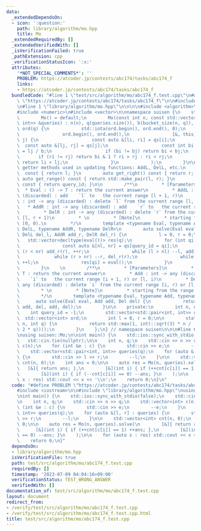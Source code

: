 ```yaml
---
data:
  _extendedDependsOn:
  - icon: ':question:'
    path: library/algorithm/mo.hpp
    title: Mo
  _extendedRequiredBy: []
  _extendedVerifiedWith: []
  _isVerificationFailed: true
  _pathExtension: cpp
  _verificationStatusIcon: ':x:'
  attributes:
    '*NOT_SPECIAL_COMMENTS*': ''
    PROBLEM: https://atcoder.jp/contests/abc174/tasks/abc174_f
    links:
    - https://atcoder.jp/contests/abc174/tasks/abc174_f
  bundledCode: "#line 1 \"test/src/algorithm/mo/abc174_f.test.cpp\"\n#define PROBLEM\
    \ \"https://atcoder.jp/contests/abc174/tasks/abc174_f\"\n\n#include <iostream>\n\
    \n#line 1 \"library/algorithm/mo.hpp\"\n\n\n\n#include <algorithm>\n#include <cmath>\n\
    #include <numeric>\n#include <vector>\n\nnamespace suisen {\n    struct Mo {\n\
    \        Mo() = default;\n        Mo(const int n, const std::vector<std::pair<int,\
    \ int>> &queries) : n(n), q(queries.size()), b(bucket_size(n, q)), qs(queries),\
    \ ord(q) {\n            std::iota(ord.begin(), ord.end(), 0);\n            std::sort(\n\
    \                ord.begin(), ord.end(),\n                [&, this](int i, int\
    \ j) {\n                    const auto &[li, ri] = qs[i];\n                  \
    \  const auto &[lj, rj] = qs[j];\n                    const int bi = li / b, bj\
    \ = lj / b;\n                    if (bi != bj) return bi < bj;\n             \
    \       if (ri != rj) return bi & 1 ? ri > rj : ri < rj;\n                   \
    \ return li < lj;\n                }\n            );\n        }\n\n        //\
    \ getter methods used in updating functions: AddL, DelL, etc.\n        auto get_left()\
    \  const { return l; }\n        auto get_right() const { return r; }\n       \
    \ auto get_range() const { return std::make_pair(l, r); }\n        auto get_query_id()\
    \ const { return query_id; }\n\n        /**\n         * [Parameters]\n       \
    \  * Eval : () -> T : return the current answer\n         * AddL : int -> any\
    \ (discarded) : add    `l` to   the current range [l + 1, r)\n         * DelL\
    \ : int -> any (discarded) : delete `l` from the current range [l, r)\n      \
    \   * AddR : int -> any (discarded) : add    `r` to   the current range [l, r)\n\
    \         * DelR : int -> any (discarded) : delete `r` from the current range\
    \ [l, r + 1)\n         * \n         * [Note]\n         * starting from the range\
    \ [0, 0).\n         */\n        template <typename Eval, typename AddL, typename\
    \ DelL, typename AddR, typename DelR>\n        auto solve(Eval eval, AddL add_l,\
    \ DelL del_l, AddR add_r, DelR del_r) {\n            l = 0, r = 0;\n         \
    \   std::vector<decltype(eval())> res(q);\n            for (int qi : ord) {\n\
    \                const auto &[nl, nr] = qs[query_id = qi];\n                while\
    \ (r < nr) add_r(r), ++r;\n                while (l > nl) --l, add_l(l);\n   \
    \             while (r > nr) --r, del_r(r);\n                while (l < nl) del_l(l),\
    \ ++l;\n                res[qi] = eval();\n            }\n            return res;\n\
    \        }\n    \n        /**\n         * [Parameters]\n         * Eval : () ->\
    \ T : return the current answer\n         * Add : int -> any (discarded) : add\
    \    `i` to   the current range [i + 1, r) or [l, i)\n         * Del : int ->\
    \ any (discarded) : delete `i` from the current range [i, r) or [l, i + 1)\n \
    \        * \n         * [Note]\n         * starting from the range [0, 0).\n \
    \        */\n        template <typename Eval, typename Add, typename Del>\n  \
    \      auto solve(Eval eval, Add add, Del del) {\n            return solve(eval,\
    \ add, del, add, del);\n        }\n\n    private:\n        int n, q, b;\n    \
    \    int query_id = -1;\n        std::vector<std::pair<int, int>> qs;\n      \
    \  std::vector<int> ord;\n        int l = 0, r = 0;\n\n        static int bucket_size(int\
    \ n, int q) {\n            return std::max(1, int(::sqrt(3) * n / ::sqrt(std::max(1,\
    \ 2 * q))));\n        }\n    };\n} // namespace suisen\n\n\n#line 6 \"test/src/algorithm/mo/abc174_f.test.cpp\"\
    \nusing suisen::Mo;\n\nint main() {\n    std::ios::sync_with_stdio(false);\n \
    \   std::cin.tie(nullptr);\n\n    int n, q;\n    std::cin >> n >> q;\n    std::vector<int>\
    \ c(n);\n    for (int &e : c) {\n        std::cin >> e;\n        --e;\n    }\n\
    \    std::vector<std::pair<int, int>> queries(q);\n    for (auto &[l, r] : queries)\
    \ {\n        std::cin >> l >> r;\n        --l;\n    }\n\n    std::vector<int>\
    \ cnt(n, 0);\n    int ans = 0;\n\n    auto res = Mo(n, queries).solve(\n     \
    \   [&]{ return ans; },\n        [&](int i) { if (++cnt[c[i]] == 1) ++ans; },\n\
    \        [&](int i) { if (--cnt[c[i]] == 0) --ans; }\n    );\n\n    for (auto\
    \ x : res) std::cout << x << '\\n';\n    return 0;\n}\n"
  code: "#define PROBLEM \"https://atcoder.jp/contests/abc174/tasks/abc174_f\"\n\n\
    #include <iostream>\n\n#include \"library/algorithm/mo.hpp\"\nusing suisen::Mo;\n\
    \nint main() {\n    std::ios::sync_with_stdio(false);\n    std::cin.tie(nullptr);\n\
    \n    int n, q;\n    std::cin >> n >> q;\n    std::vector<int> c(n);\n    for\
    \ (int &e : c) {\n        std::cin >> e;\n        --e;\n    }\n    std::vector<std::pair<int,\
    \ int>> queries(q);\n    for (auto &[l, r] : queries) {\n        std::cin >> l\
    \ >> r;\n        --l;\n    }\n\n    std::vector<int> cnt(n, 0);\n    int ans =\
    \ 0;\n\n    auto res = Mo(n, queries).solve(\n        [&]{ return ans; },\n  \
    \      [&](int i) { if (++cnt[c[i]] == 1) ++ans; },\n        [&](int i) { if (--cnt[c[i]]\
    \ == 0) --ans; }\n    );\n\n    for (auto x : res) std::cout << x << '\\n';\n\
    \    return 0;\n}"
  dependsOn:
  - library/algorithm/mo.hpp
  isVerificationFile: true
  path: test/src/algorithm/mo/abc174_f.test.cpp
  requiredBy: []
  timestamp: '2023-07-09 04:04:16+09:00'
  verificationStatus: TEST_WRONG_ANSWER
  verifiedWith: []
documentation_of: test/src/algorithm/mo/abc174_f.test.cpp
layout: document
redirect_from:
- /verify/test/src/algorithm/mo/abc174_f.test.cpp
- /verify/test/src/algorithm/mo/abc174_f.test.cpp.html
title: test/src/algorithm/mo/abc174_f.test.cpp
---
```

